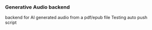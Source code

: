 ### Generative Audio backend

backend for AI generated audio from a pdf/epub file
Testing auto push script